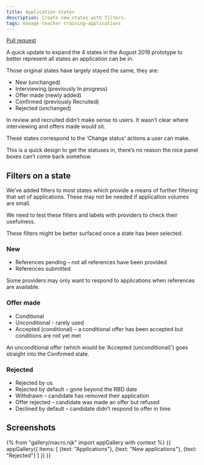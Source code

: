 ```yaml
---
title: Application states
description: Create new states with filters.
tags: manage-teacher-training-applications
---
```

[Pull request](https://github.com/DFE-Digital/manage-teacher-training-applications-prototype/pull/2)

A quick update to expand the 4 states in the August 2019 prototype to better represent all states an application can be in.

Those original states have largely stayed the same, they are:

* New (unchanged)
* Interviewing (previously In progress)
* Offer made (newly added)
* Confirmed (previously Recruited)
* Rejected (unchanged)

In review and recruited didn’t make sense to users. It wasn’t clear where interviewing and offers made would sit.

These states correspond to the ‘Change status’ actions a user can make.

This is a quick design to get the statuses in, there’s no reason the nice panel boxes can’t come back somehow.

## Filters on a state

We’ve added filters to most states which provide a means of further filtering that set of applications. These may not be needed if application volumes are small.

We need to test these filters and labels with providers to check their usefulness.

These filters might be better surfaced once a state has been selected.

### New

* References pending – not all references have been provided
* References submitted

Some providers may only want to respond to applications when references are available.

### Offer made

* Conditional
* Unconditional - rarely used
* Accepted (conditional) – a conditional offer has been accepted but conditions are not yet met

An unconditional offer (which would be ‘Accepted (unconditional)’) goes straight into the Confirmed state.

### Rejected

* Rejected by us
* Rejected by default – gone beyond the RBD date
* Withdrawn – candidate has removed their application
* Offer rejected – candidate was made an offer but refused
* Declined by default – candidate didn’t respond to offer in time

## Screenshots

{% from "gallery/macro.njk" import appGallery with context %}
{{ appGallery({
  items: [
    {text: "Applications"},
    {text: "New applications"},
    {text: "Rejected"}
  ]
}) }}
